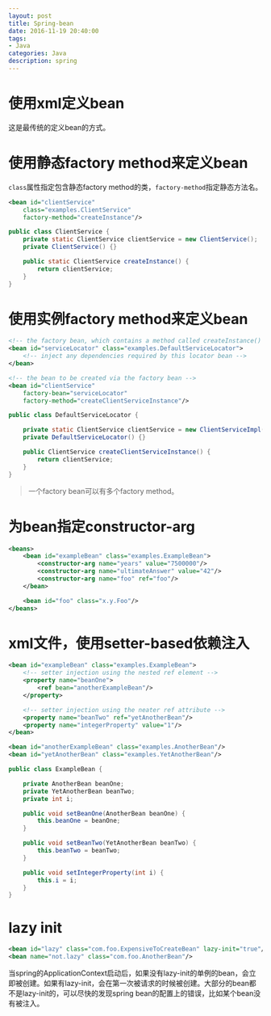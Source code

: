 ```yaml
---
layout: post
title: Spring-bean
date: 2016-11-19 20:40:00
tags:
- Java
categories: Java
description: spring
---
```


# 使用xml定义bean
这是最传统的定义bean的方式。
# 使用静态factory method来定义bean
`class`属性指定包含静态factory method的类，`factory-method`指定静态方法名。
```xml
<bean id="clientService"
    class="examples.ClientService"
    factory-method="createInstance"/>
```
```java
public class ClientService {
    private static ClientService clientService = new ClientService();
    private ClientService() {}

    public static ClientService createInstance() {
        return clientService;
    }
}
```
# 使用实例factory method来定义bean

```xml
<!-- the factory bean, which contains a method called createInstance() -->
<bean id="serviceLocator" class="examples.DefaultServiceLocator">
    <!-- inject any dependencies required by this locator bean -->
</bean>

<!-- the bean to be created via the factory bean -->
<bean id="clientService"
    factory-bean="serviceLocator"
    factory-method="createClientServiceInstance"/>
```
```java
public class DefaultServiceLocator {

    private static ClientService clientService = new ClientServiceImpl();
    private DefaultServiceLocator() {}

    public ClientService createClientServiceInstance() {
        return clientService;
    }
}
```
> 一个factory bean可以有多个factory method。

# 为bean指定constructor-arg
```xml
<beans>
    <bean id="exampleBean" class="examples.ExampleBean">
        <constructor-arg name="years" value="7500000"/>
        <constructor-arg name="ultimateAnswer" value="42"/>
        <constructor-arg name="foo" ref="foo"/>
    </bean>

    <bean id="foo" class="x.y.Foo"/>
</beans>
```
# xml文件，使用setter-based依赖注入
```xml
<bean id="exampleBean" class="examples.ExampleBean">
    <!-- setter injection using the nested ref element -->
    <property name="beanOne">
        <ref bean="anotherExampleBean"/>
    </property>

    <!-- setter injection using the neater ref attribute -->
    <property name="beanTwo" ref="yetAnotherBean"/>
    <property name="integerProperty" value="1"/>
</bean>

<bean id="anotherExampleBean" class="examples.AnotherBean"/>
<bean id="yetAnotherBean" class="examples.YetAnotherBean"/>
```
```java
public class ExampleBean {

    private AnotherBean beanOne;
    private YetAnotherBean beanTwo;
    private int i;

    public void setBeanOne(AnotherBean beanOne) {
        this.beanOne = beanOne;
    }

    public void setBeanTwo(YetAnotherBean beanTwo) {
        this.beanTwo = beanTwo;
    }

    public void setIntegerProperty(int i) {
        this.i = i;
    }
}
```
# lazy init
```xml
<bean id="lazy" class="com.foo.ExpensiveToCreateBean" lazy-init="true"/>
<bean name="not.lazy" class="com.foo.AnotherBean"/>
```
当spring的ApplicationContext启动后，如果没有lazy-init的单例的bean，会立即被创建。如果有lazy-init，会在第一次被请求的时候被创建。大部分的bean都不是lazy-init的，可以尽快的发现spring bean的配置上的错误，比如某个bean没有被注入。




